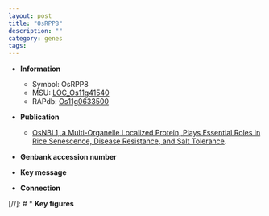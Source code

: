 ```yaml
---
layout: post
title: "OsRPP8"
description: ""
category: genes
tags: 
---
```


* **Information**  
    + Symbol: OsRPP8  
    + MSU: [LOC_Os11g41540](http://rice.plantbiology.msu.edu/cgi-bin/ORF_infopage.cgi?orf=LOC_Os11g41540)  
    + RAPdb: [Os11g0633500](http://rapdb.dna.affrc.go.jp/viewer/gbrowse_details/irgsp1?name=Os11g0633500)  

* **Publication**  
    + [OsNBL1, a Multi-Organelle Localized Protein, Plays Essential Roles in Rice Senescence, Disease Resistance, and Salt Tolerance](N+Y).

* **Genbank accession number**  

* **Key message**  

* **Connection**  

[//]: # * **Key figures**  


